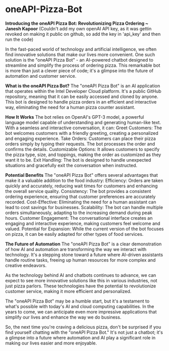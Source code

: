 # oneAPI-Pizza-Bot

**Introducing the oneAPI Pizza Bot: Revolutionizing Pizza Ordering  ~ Janesh Kapoor**
(Couldn't add my own openAI API key, as it was gettin revoked on making it public on github, so add the key in 'api_key' and then run the code)

In the fast-paced world of technology and artificial intelligence, we often find innovative solutions that make our lives more convenient. One such solution is the "oneAPI Pizza Bot" - an AI-powered chatbot designed to streamline and simplify the process of ordering pizza. This remarkable bot is more than just a clever piece of code; it's a glimpse into the future of automation and customer service.

**What is the oneAPI Pizza Bot?**
The "oneAPI Pizza Bot" is an AI application that operates within the Intel Developer Cloud platform. It's a public GitHub repository, meaning that it can be easily accessed and cloned by anyone. This bot is designed to handle pizza orders in an efficient and interactive way, eliminating the need for a human pizza counter assistant.

**How It Works**
The bot relies on OpenAI's GPT-3 model, a powerful language model capable of understanding and generating human-like text. With a seamless and interactive conversation, it can:
Greet Customers: The bot welcomes customers with a friendly greeting, creating a personalized and engaging experience.
Take Orders: Customers can place their pizza orders simply by typing their requests. The bot processes the order and confirms the details.
Customizable Options: It allows customers to specify the pizza type, size, and toppings, making the order as customized as they want it to be.
Exit Handling: The bot is designed to handle unexpected situations and gracefully exit the conversation when instructed.

**Potential Benefits**
The "oneAPI Pizza Bot" offers several advantages that make it a valuable addition to the food industry:
Efficiency: Orders are taken quickly and accurately, reducing wait times for customers and enhancing the overall service quality.
Consistency: The bot provides a consistent ordering experience, ensuring that customer preferences are accurately recorded.
Cost-Effective: Eliminating the need for a human assistant can lead to cost savings for businesses.
Scalability: The bot can handle multiple orders simultaneously, adapting to the increasing demand during peak hours.
Customer Engagement: The conversational interface creates an engaging and interactive experience, making customers feel welcome and valued.
Potential for Expansion: While the current version of the bot focuses on pizza, it can be easily adapted for other types of food services.

**The Future of Automation**
The "oneAPI Pizza Bot" is a clear demonstration of how AI and automation are transforming the way we interact with technology. It's a stepping stone toward a future where AI-driven assistants handle routine tasks, freeing up human resources for more complex and creative endeavors.

As the technology behind AI and chatbots continues to advance, we can expect to see more innovative solutions like this in various industries, not just pizza parlors. These technologies have the potential to revolutionize customer service, making it more efficient and personalized.

The "oneAPI Pizza Bot" may be a humble start, but it's a testament to what's possible with today's AI and cloud computing capabilities. In the years to come, we can anticipate even more impressive applications that simplify our lives and enhance the way we do business.

So, the next time you're craving a delicious pizza, don't be surprised if you find yourself chatting with the "oneAPI Pizza Bot." It's not just a chatbot; it's a glimpse into a future where automation and AI play a significant role in making our lives easier and more enjoyable.

